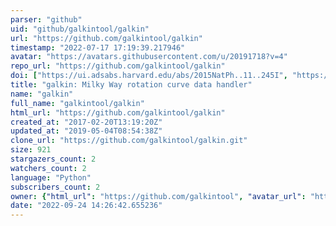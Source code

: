 ```yaml
---
parser: "github"
uid: "github/galkintool/galkin"
url: "https://github.com/galkintool/galkin"
timestamp: "2022-07-17 17:19:39.217946"
avatar: "https://avatars.githubusercontent.com/u/20191718?v=4"
repo_url: "https://github.com/galkintool/galkin"
doi: ["https://ui.adsabs.harvard.edu/abs/2015NatPh..11..245I", "https://ui.adsabs.harvard.edu/abs/2017SoftX...6...54P", "https://ui.adsabs.harvard.edu/abs/2017ascl.soft11011P/abstract"]
title: "galkin: Milky Way rotation curve data handler"
name: "galkin"
full_name: "galkintool/galkin"
html_url: "https://github.com/galkintool/galkin"
created_at: "2017-02-20T13:19:20Z"
updated_at: "2019-05-04T08:54:38Z"
clone_url: "https://github.com/galkintool/galkin.git"
size: 921
stargazers_count: 2
watchers_count: 2
language: "Python"
subscribers_count: 2
owner: {"html_url": "https://github.com/galkintool", "avatar_url": "https://avatars.githubusercontent.com/u/20191718?v=4", "login": "galkintool", "type": "User"}
date: "2022-09-24 14:26:42.655236"
---
```


